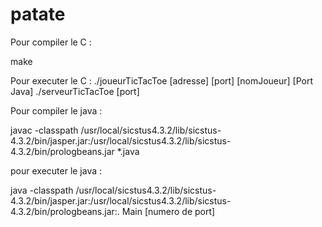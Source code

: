 # patate

Pour compiler le C :

make

Pour executer le C :
./joueurTicTacToe [adresse] [port] [nomJoueur] [Port Java]
./serveurTicTacToe [port]


Pour compiler le java : 

javac -classpath /usr/local/sicstus4.3.2/lib/sicstus-4.3.2/bin/jasper.jar:/usr/local/sicstus4.3.2/lib/sicstus-4.3.2/bin/prologbeans.jar *.java

pour executer le java : 

java -classpath /usr/local/sicstus4.3.2/lib/sicstus-4.3.2/bin/jasper.jar:/usr/local/sicstus4.3.2/lib/sicstus-4.3.2/bin/prologbeans.jar:. Main [numero de port]

